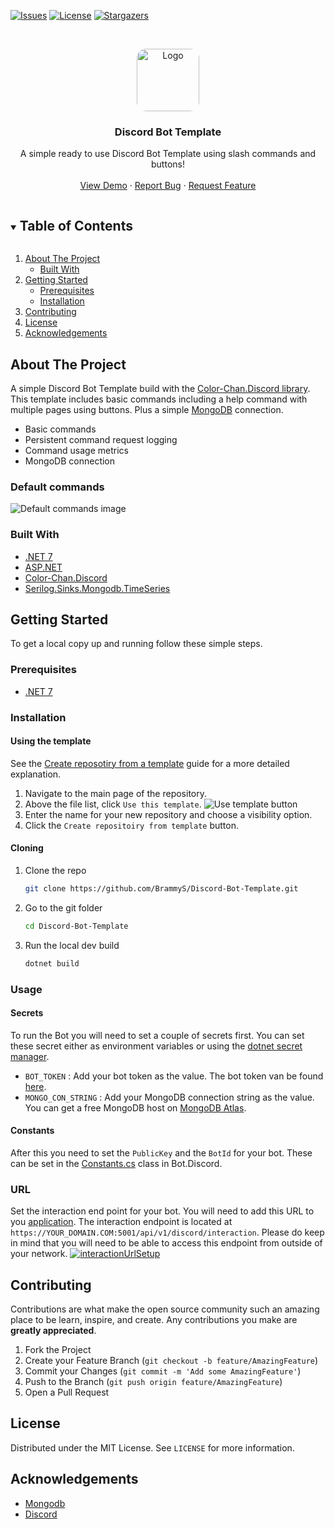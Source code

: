 <!-- PROJECT SHIELDS -->
<!--
*** I'm using markdown "reference style" links for readability.
*** Reference links are enclosed in brackets [ ] instead of parentheses ( ).
*** See the bottom of this document for the declaration of the reference variables
*** for contributors-url, forks-url, etc. This is an optional, concise syntax you may use.
*** https://www.markdownguide.org/basic-syntax/#reference-style-links
-->

[![Issues][issues-shield]][issues-url]
[![License][license-shield]][license-url]
[![Stargazers][stars-shield]][stars-url]

<!-- PROJECT LOGO -->
<br />
<p align="center">
  <a href="https://github.com/BrammyS/Discord-Bot-Template">
    <img src="https://cdn.brammys.com/file/brammys/2022/02/9c725f64003b63d995003932536c1064.png" style="border-radius: 15%" alt="Logo" width="100">
  </a>

<h3 align="center">Discord Bot Template</h3>

  <p align="center">
    A simple ready to use Discord Bot Template using slash commands and buttons!
    <br />
    <br />
    <a href="https://discord.com/oauth2/authorize?client_id=541336442979483658&permissions=268561494&scope=applications.commands%20bot">View Demo</a>
    ·
    <a href="https://github.com/BrammyS/Discord-Bot-Template/issues">Report Bug</a>
    ·
    <a href="https://github.com/BrammyS/Discord-Bot-Template/issues">Request Feature</a>
  </p>
</p>

<!-- TABLE OF CONTENTS -->
<details open="open">
  <summary><h2 style="display: inline-block">Table of Contents</h2></summary>
  <ol>
    <li>
      <a href="#about-the-project">About The Project</a>
      <ul>
        <li><a href="#built-with">Built With</a></li>
      </ul>
    </li>
    <li>
      <a href="#getting-started">Getting Started</a>
      <ul>
        <li><a href="#prerequisites">Prerequisites</a></li>
        <li><a href="#installation">Installation</a></li>
      </ul>
    </li>
    <li><a href="#contributing">Contributing</a></li>
    <li><a href="#license">License</a></li>
    <li><a href="#acknowledgements">Acknowledgements</a></li>
  </ol>
</details>



<!-- ABOUT THE PROJECT -->

## About The Project

A simple Discord Bot Template build with
the [Color-Chan.Discord library](https://github.com/Color-Chan/Color-Chan.Discord).
This template includes basic commands including a help command with multiple pages using buttons. Plus a
simple [MongoDB](https://www.mongodb.com/) connection.

- Basic commands
- Persistent command request logging
- Command usage metrics
- MongoDB connection

### Default commands

![Default commands image](https://cdn.brammys.com/file/brammys/2022/02/2BihLcHT0XJRxhIGs5el3xELXgKAjChIEowCdtJXUeigSuUna93f2kjne69KwLoe.png)

### Built With

* [.NET 7](https://dotnet.microsoft.com/download/dotnet/7.0)
* [ASP.NET](https://docs.microsoft.com/en-us/aspnet/core/?view=aspnetcore-7.0)
* [Color-Chan.Discord](https://github.com/Color-Chan/Color-Chan.Discord)
* [Serilog.Sinks.Mongodb.TimeSeries](https://github.com/BrammyS/Serilog.Sinks.Mongodb.TimeSeries)

<!-- GETTING STARTED -->

## Getting Started

To get a local copy up and running follow these simple steps.

### Prerequisites

* [.NET 7](https://dotnet.microsoft.com/download/dotnet/7.0)

### Installation

#### Using the template

See
the [Create reposotiry from a template](https://docs.github.com/en/repositories/creating-and-managing-repositories/creating-a-repository-from-a-template)
guide for a more detailed explanation.

1. Navigate to the main page of the repository.
2. Above the file list, click `Use this template`.
   ![Use template button](https://cdn.brammys.com/file/brammys/screenshots/2022/02/use-this-template-button.png)
3. Enter the name for your new repository and choose a visibility option.
4. Click the `Create repositoiry from template` button.

#### Cloning

1. Clone the repo
   ```sh
   git clone https://github.com/BrammyS/Discord-Bot-Template.git
   ```
2. Go to the git folder
   ```sh
   cd Discord-Bot-Template
   ```
3. Run the local dev build
   ```sh
   dotnet build
   ```

### Usage

#### Secrets

To run the Bot you will need to set a couple of secrets first.
You can set these secret either as environment variables or using the [dotnet secret manager](https://learn.microsoft.com/en-us/aspnet/core/security/app-secrets#set-a-secret).

- `BOT_TOKEN` : Add your bot token as the value. The bot token van be found [here](https://discord.com/developers/applications/).
- `MONGO_CON_STRING` : Add your MongoDB connection string as the value. You can get a free MongoDB host on [MongoDB Atlas](https://www.mongodb.com/atlas/database).

#### Constants

After this you need to set the `PublicKey` and the `BotId` for your bot. These can be set in
the [Constants.cs](https://github.com/BrammyS/Discord-Bot-Template/blob/dev/src/Bot.Discord/Constants.cs) class in
Bot.Discord.

### URL

Set the interaction end point for your bot. You will need to add this URL to
you [application](https://discord.com/developers/applications/).
The interaction endpoint is located at `https://YOUR_DOMAIN.COM:5001/api/v1/discord/interaction`. Please do keep in mind
that you will need to be able to access this endpoint from outside of your network.
[![interactionUrlSetup](https://cdn.colorchan.com/examples/interactionUrlExample.png)](https://discord.com/developers/applications/)

<!-- CONTRIBUTING -->

## Contributing

Contributions are what make the open source community such an amazing place to be learn, inspire, and create. Any
contributions you make are **greatly appreciated**.

1. Fork the Project
2. Create your Feature Branch (`git checkout -b feature/AmazingFeature`)
3. Commit your Changes (`git commit -m 'Add some AmazingFeature'`)
4. Push to the Branch (`git push origin feature/AmazingFeature`)
5. Open a Pull Request

<!-- LICENSE -->

## License

Distributed under the MIT License. See `LICENSE` for more information.



<!-- ACKNOWLEDGEMENTS -->

## Acknowledgements

* [Mongodb](https://www.mongodb.com/)
* [Discord](https://discord.com/developers/docs/intro)

<!-- MARKDOWN LINKS & IMAGES -->
<!-- https://www.markdownguide.org/basic-syntax/#reference-style-links -->

[stars-shield]: https://img.shields.io/github/stars/BrammyS/Discord-Bot-Template?style=for-the-badge

[stars-url]: https://github.com/BrammyS/Discord-Bot-Template/stargazers

[issues-shield]: https://img.shields.io/github/issues/BrammyS/Discord-Bot-Template?style=for-the-badge

[issues-url]: https://github.com/BrammyS/Discord-Bot-Template/issues

[license-shield]: https://img.shields.io/github/license/BrammyS/Discord-Bot-Template?style=for-the-badge

[license-url]: https://github.com/BrammyS/Discord-Bot-Template/blob/main/LICENSE
